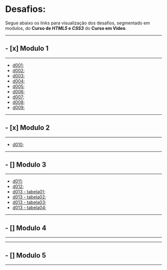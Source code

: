 # Desafios:

Segue abaixo os links para visualização dos desafios, segmentado em modulos, do **Curso de _HTML5_ e _CSS3_** do **Curso em Vídeo**.

---
## - [x] Modulo 1
---

* [d001](https://joshuaoliveira123.github.io/html-css/desafios/d001);
* [d002](https://joshuaoliveira123.github.io/html-css/desafios/d002);
* [d003](https://joshuaoliveira123.github.io/html-css/desafios/d003);
* [d004](https://github.com/joshuaoliveira123/html-css/blob/main/desafios/d004/html.txt);
* [d005](https://joshuaoliveira123.github.io/html-css/desafios/d005);
* [d006](https://joshuaoliveira123.github.io/html-css/desafios/d006);
* [d007](https://joshuaoliveira123.github.io/html-css/desafios/d007);
* [d008](https://joshuaoliveira123.github.io/html-css/desafios/d008);
* [d009](https://joshuaoliveira123.github.io/html-css/desafios/d009);

---
## - [x] Modulo 2
---

* [d010](https://joshuaoliveira123.github.io/html-css/desafios/d010/android.html);

---
## - [] Modulo 3
---

* [d011](https://joshuaoliveira123.github.io/html-css/desafios/d011);
* [d012](https://joshuaoliveira123.github.io/html-css/desafios/d012);
* [d013 - tabela01](https://joshuaoliveira123.github.io/html-css/desafios/d013/tabela01.html);
* [d013 - tabela02](https://joshuaoliveira123.github.io/html-css/desafios/d013/tabela02.html);
* [d013 - tabela03](https://joshuaoliveira123.github.io/html-css/desafios/d013/tabela03.html);
* [d013 - tabela04](https://joshuaoliveira123.github.io/html-css/desafios/d013/tabela04.html);

---
## - [] Modulo 4
---

---
## - [] Modulo 5
---